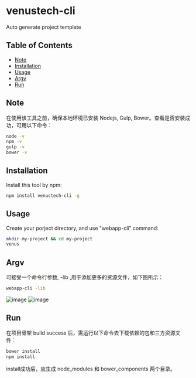 # venustech-cli
Auto generate project template

## Table of Contents

* [Note](#Note)
* [Installation](#installation)
* [Usage](#usage)
* [Argv](#Argv)
* [Run](#Run)

## Note
在使用该工具之前，确保本地环境已安装 Nodejs, Gulp, Bower。查看是否安装成功，可用以下命令：

```bash
node -v
npm -v
gulp -v
bower -v
```

## Installation
Install this tool by npm:

```bash
npm install venustech-cli -g
```

## Usage
Create your porject directory, and use "webapp-cli" command:

```bash
mkdir my-project && cd my-project
venus
```

## Argv
可接受一个命令行参数, -lib ,用于添加更多的资源文件，如下图所示：
```bash
webapp-cli -lib
```
![image](https://github.com/yaorao2770/webapp-cli/blob/master/images/css.png)
![image](https://github.com/yaorao2770/webapp-cli/blob/master/images/js.png)

## Run
在项目骨架 build success 后，需运行以下命令去下载依赖的包和三方资源文件：

```bash
bower install
npm install
```
install成功后，应生成 node_modules 和 bower_components 两个目录。

